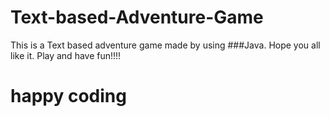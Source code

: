 # Text-based-Adventure-Game
This is a Text based adventure game made by using ###Java.
Hope you all like it.
Play and have fun!!!!
# happy coding
